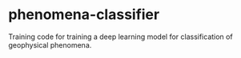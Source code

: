 # phenomena-classifier
Training code for training a deep learning model for classification of geophysical phenomena.
